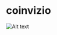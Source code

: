# coinvizio
![Alt text](https://user-images.githubusercontent.com/29694491/29576282-8eebd6d6-8767-11e7-8697-85e4dbcf90ff.png "Optional title")
